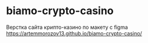 # biamo-crypto-casino
Верстка сайта крипто-казино по макету с figma
https://artemmorozov13.github.io/biamo-crypto-casino/
